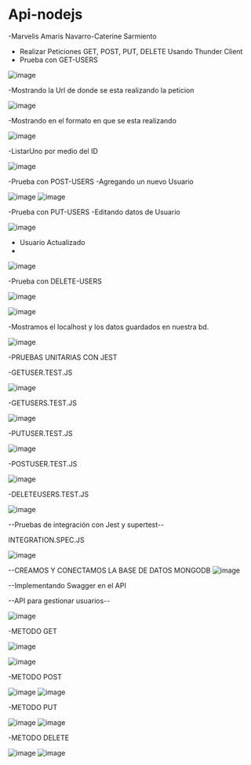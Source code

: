 # Api-nodejs
-Marvelis Amaris Navarro-Caterine Sarmiento

- Realizar Peticiones GET, POST, PUT, DELETE Usando Thunder Client
- Prueba con GET-USERS

![image](https://user-images.githubusercontent.com/61302585/236601431-dce59d12-2fc7-4c3a-9bfb-a5e22e33f7fc.png)

-Mostrando la Url de donde se esta realizando la peticion

![image](https://user-images.githubusercontent.com/61302585/236602414-e8dca475-b287-43e5-83a8-8c923c2e0fa1.png)

-Mostrando en el formato en que se esta realizando

![image](https://user-images.githubusercontent.com/61302585/236602560-2ea4bebe-ebe7-4a46-a007-435a379aacc5.png)

-ListarUno por medio del ID

![image](https://user-images.githubusercontent.com/61302585/236602841-16e9f13a-b451-4207-b484-c9c773ff881e.png)

-Prueba con POST-USERS
-Agregando un nuevo Usuario

![image](https://user-images.githubusercontent.com/61302585/236603148-5039877a-35f2-4f3d-8cde-4083d62f1031.png)
![image](https://user-images.githubusercontent.com/61302585/236603245-efc3e615-a912-42f9-874b-e4ff58a96108.png)

-Prueba con PUT-USERS
-Editando datos de Usuario

![image](https://user-images.githubusercontent.com/61302585/236603660-e058e19f-0789-4940-836a-b200e4bb6df7.png)

- Usuario Actualizado
-
![image](https://user-images.githubusercontent.com/61302585/236603892-5dc44f3b-46b7-422c-b1e1-ad1648ae7056.png)

-Prueba con DELETE-USERS

![image](https://user-images.githubusercontent.com/61302585/236605749-03f6554a-456b-4653-9d35-c3802c9ba2b6.png)

![image](https://user-images.githubusercontent.com/61302585/236605811-bbb1a0f6-a28d-4971-a2e0-0866edeb1df2.png)

-Mostramos el localhost y los datos guardados en nuestra bd.

![image](https://user-images.githubusercontent.com/61302585/236606029-8bdaab1a-ebff-42f6-aa6a-3497df27c30a.png)

-PRUEBAS UNITARIAS CON JEST

-GETUSER.TEST.JS

![image](https://user-images.githubusercontent.com/61302585/236606375-d98fce00-a91b-49e5-975e-40b2f54448fc.png)

-GETUSERS.TEST.JS

![image](https://user-images.githubusercontent.com/61302585/236606782-d7502fbc-ffd1-4b3c-b60d-ccee023a290c.png)

-PUTUSER.TEST.JS

![image](https://user-images.githubusercontent.com/61302585/236607354-cdd63bdc-d1fc-436c-aa49-e3cce19aa5df.png)

-POSTUSER.TEST.JS

![image](https://user-images.githubusercontent.com/61302585/236607476-4adf5270-be0b-400d-b67b-44f8fe1a68ad.png)

-DELETEUSERS.TEST.JS

![image](https://user-images.githubusercontent.com/61302585/236607622-befd9b50-2b83-4a82-81cd-f9db295e0118.png)

--Pruebas de integración con Jest y supertest--

INTEGRATION.SPEC.JS

![image](https://user-images.githubusercontent.com/61302585/236608040-e6e97e8e-e991-4e17-8f44-36bd6860e3de.png)

--CREAMOS Y CONECTAMOS LA BASE DE DATOS MONGODB
![image](https://user-images.githubusercontent.com/61302585/236608196-715643ca-b2d5-4f36-9c5e-aa73c6ce0a4d.png)

--Implementando Swagger en el API

--API para gestionar usuarios--

![image](https://user-images.githubusercontent.com/61302585/236608663-24142d0b-689a-40cf-becc-363698f7d4c8.png)

-METODO GET

![image](https://user-images.githubusercontent.com/61302585/236608783-fb7d2fa4-b71b-44c2-8c0f-5fda6b73b6d5.png)

![image](https://user-images.githubusercontent.com/61302585/236608889-a8e1c3ff-2068-48b4-b835-d992da971e56.png)

-METODO POST

![image](https://user-images.githubusercontent.com/61302585/236609242-9ebb7c42-1647-4d9a-bfe9-9862f93fbf2c.png)
![image](https://user-images.githubusercontent.com/61302585/236609263-0bb3aabf-69e7-4ef5-960d-334f7c128df0.png)

-METODO PUT

![image](https://user-images.githubusercontent.com/61302585/236609344-a43cf126-c3ab-47cd-966e-8364b3b9ef24.png)
![image](https://user-images.githubusercontent.com/61302585/236609363-393a49d8-8a27-4bb0-92aa-9dac028c8f1f.png)

-METODO DELETE

![image](https://user-images.githubusercontent.com/61302585/236609414-7d40dda4-271e-4e8e-abc8-7c5fd62591b2.png)
![image](https://user-images.githubusercontent.com/61302585/236609428-7540d211-f784-44c7-86e9-fed8d7724025.png)
















